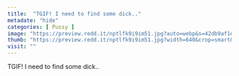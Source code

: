 ```yaml
---
title:  "TGIF! I need to find some dick.."
metadate: "hide"
categories: [ Pussy ]
image: "https://preview.redd.it/nptlfk9i9im51.jpg?auto=webp&s=42db9af1eee5442b413b888978a6753c723f3952"
thumb: "https://preview.redd.it/nptlfk9i9im51.jpg?width=640&crop=smart&auto=webp&s=4286459a1ed604df820873df61d60546dc8edf5a"
visit: ""
---
```

TGIF! I need to find some dick..
